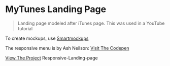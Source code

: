 # MyTunes Landing Page

> Landing page modeled after iTunes page. This was used in a YouTube tutorial

To create mockups, use [Smartmockups](https://a.paddle.com/v2/click/19214/34221?link=783)

The responsive menu is by Ash Neilson: [Visit The Codepen](https://codepen.io/neilso/pen/ziwgI)

[View The Project](https://bradtraversy.github.io/mytunes_landing)
R e s p o n s i v e - L a n d i n g - p a g e  
 